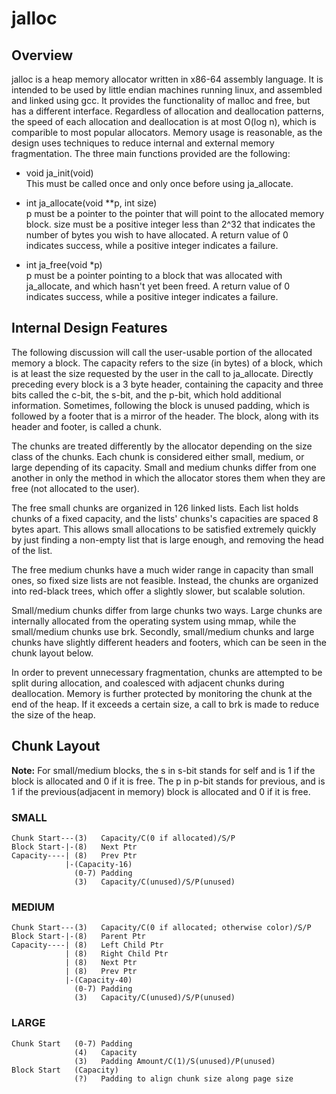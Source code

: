 # jalloc
 
## Overview

jalloc is a heap memory allocator written in x86-64 assembly language.  It is 
intended to be used by little endian machines running linux, and assembled
and linked using gcc.  It provides the functionality of malloc and free, but
has a different interface.  Regardless of allocation and deallocation patterns,
the speed of each allocation and deallocation is at most O(log n), which is 
comparible to most popular allocators.  Memory usage is reasonable, as the 
design uses techniques to reduce internal and external memory fragmentation.
The three main functions provided are the following:

* void ja_init(void)  
This must be called once and only once before using ja_allocate.

* int ja_allocate(void **p, int size)  
p must be a pointer to the pointer that will point to the allocated memory
block.  size must be a positive integer less than 2^32 that indicates the 
number of bytes you wish to have allocated.  A return value of 0 indicates 
success, while a positive integer indicates a failure.

* int ja_free(void *p)  
p must be a pointer pointing to a block that was allocated with ja_allocate,
and which hasn't yet been freed.  A return value of 0 indicates success, while a
positive integer indicates a failure.



## Internal Design Features

The following discussion will call the user-usable portion of the allocated
memory a block.  The capacity refers to the size (in bytes) of a block,
which is at least the size requested by the user in the call to ja_allocate.
Directly preceding every block is a 3 byte header, containing the capacity and
three bits called the c-bit, the s-bit, and the p-bit, which hold additional
information.  Sometimes, following the block is unused padding, which is 
followed by a footer that is a mirror of the header.  The block, along with its
header and footer, is called a chunk.

The chunks are treated differently by the allocator depending on the 
size class of the chunks.  Each chunk is considered either small, medium, or
large depending of its capacity.  Small and medium chunks differ from one
another in only the method in which the allocator stores them when they are
free (not allocated to the user).

The free small chunks are organized in 126 linked lists.  Each list holds chunks
of a fixed capacity, and the lists' chunks's capacities are spaced 8 bytes 
apart.  This allows small allocations to be satisfied extremely quickly by just
finding a non-empty list that is large enough, and removing the head of the list.

The free medium chunks have a much wider range in capacity than small ones, so
fixed size lists are not feasible.  Instead, the chunks are organized into
red-black trees, which offer a slightly slower, but scalable solution.

Small/medium chunks differ from large chunks two ways.  Large chunks are
internally allocated from the operating system using mmap, while the 
small/medium chunks use brk.  Secondly, small/medium chunks and large chunks
have slightly different headers and footers, which can be seen in the chunk
layout below.

In order to prevent unnecessary fragmentation, chunks are attempted to be split
during allocation, and coalesced with adjacent chunks during deallocation.
Memory is further protected by monitoring the chunk at the end of the heap.  If
it exceeds a certain size, a call to brk is made to reduce the size of the heap.



## Chunk Layout

**Note:** For small/medium blocks, the s in s-bit stands for self and is 1 if the
block is allocated and 0 if it is free.  The p in p-bit stands for previous, and
is 1 if the previous(adjacent in memory) block is allocated and 0 if it is free.

### SMALL
```
Chunk Start---(3)   Capacity/C(0 if allocated)/S/P
Block Start-|-(8)   Next Ptr
Capacity----| (8)   Prev Ptr
            |-(Capacity-16)
              (0-7) Padding
              (3)   Capacity/C(unused)/S/P(unused)
```
### MEDIUM
```
Chunk Start---(3)   Capacity/C(0 if allocated; otherwise color)/S/P
Block Start-|-(8)   Parent Ptr
Capacity----| (8)   Left Child Ptr
            | (8)   Right Child Ptr
            | (8)   Next Ptr
            | (8)   Prev Ptr
            |-(Capacity-40)
              (0-7) Padding
              (3)   Capacity/C(unused)/S/P(unused)
```
### LARGE
```
Chunk Start   (0-7) Padding
              (4)   Capacity
              (3)   Padding Amount/C(1)/S(unused)/P(unused)
Block Start   (Capacity)
              (?)   Padding to align chunk size along page size
```
